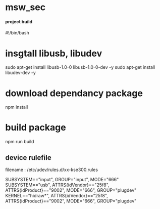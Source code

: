 # msw_sec

#### project build

#!/bin/bash

# insgtall libusb, libudev
sudo apt-get install libusb-1.0-0 libusb-1.0-0-dev -y
sudo apt-get install libudev-dev -y

#  download dependancy package
npm install
#  build package
npm run build



## device rulefile
filename : /etc/udev/rules.d/xx-kse300.rules

SUBSYSTEM=="input", GROUP="input", MODE="666"
SUBSYSTEM=="usb",  ATTRS{idVendor}=="25f8", ATTRS{idProduct}=="9002", MODE="666", GROUP="plugdev"
KERNEL=="hidraw*", ATTRS{idVendor}=="25f8", ATTRS{idProduct}=="9002", MODE="666", GROUP="plugdev"
